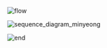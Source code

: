 ![flow](https://github.com/user-attachments/assets/268ba76b-49e2-4ed1-8eb7-d86672ed6c11)

![sequence_diagram_minyeong](https://github.com/user-attachments/assets/9546e6c0-be90-4acc-90c7-4e5c1507059f)

![end](https://github.com/user-attachments/assets/c9178fe4-d5dd-4a8f-b237-6a5bc7d8e171)
